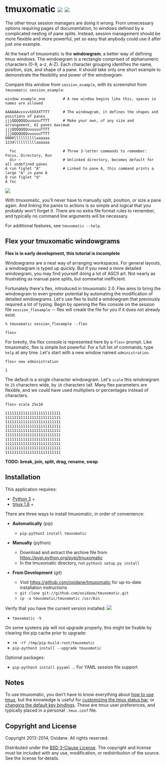 

# tmuxomatic [![](http://img.shields.io/pypi/v/tmuxomatic.svg?style=flat)](https://pypi.python.org/pypi/tmuxomatic) [![](http://img.shields.io/pypi/dm/tmuxomatic.svg?style=flat)](https://pypi.python.org/pypi/tmuxomatic)

The other tmux session managers are doing it wrong.  From unnecessary options requiring pages of documentation, to windows defined by a complicated nesting of pane splits.  Instead, session management should be more flexible and more powerful, yet so easy that anybody could use it after just one example.

At the heart of tmuxomatic is the **windowgram**, a better way of defining tmux windows.  The windowgram is a rectangle comprised of alphanumeric characters (0-9, a-z, A-Z).  Each character grouping identifies the name, position, size, and shape of a pane.  It should take only one short example to demonstrate the flexibility and power of the windowgram.

Compare this window from `session_example`, with its screenshot from `tmuxomatic session_example`:

	window example_one        # A new window begins like this, spaces in names are allowed

	AAAAAAvvvvvXXXXXTTTT      # The windowgram, it defines the shapes and positions of panes
	jjjQQQQQQQuuuuuuTTTT      # Make your own, of any size and arrangement, 62 panes maximum
	jjjQQQQQQQuuuuuuTTTT
	jjjQQQQQQQuuuuuuTTTT
	0000llllllllllaaaaaa
	1234llllllllllaaaaaa

	  foc                     # Three 3-letter commands to remember: Focus, Directory, Run
	  dir ~                   # Unlinked directory, becomes default for all undefined panes
	A run figlet "A"          # Linked to pane A, this command prints a large "A" in pane A
	Q run figlet "Q"
	A foc

![](https://github.com/oxidane/tmuxomatic/blob/master/img/example.png)

With tmuxomatic, you'll never have to manually split, position, or size a pane again.  And linking the panes to actions is so simple and logical that you probably won't forget it.  There are no extra file format rules to remember, and typically no command line arguments will be necessary.

For additional features, see `tmuxomatic --help`.



## Flex your tmuxomatic windowgrams

**Flex is in early development, this tutorial is incomplete**

Windowgrams are a neat way of arranging workspaces.  For general layouts, a windowgram is typed up quickly.  But if you need a more detailed windowgram, you may find yourself doing a lot of ASCII art.  Not nearly as frustrating as manual pane splits, but somewhat inefficient.

Fortunately there's flex, introduced in tmuxomatic 2.0.  Flex aims to bring the windowgram to even greater potential by automating the modification of detailed windowgrams.  Let's use flex to build a windowgram that previously required a lot of typing.  Begin by opening the flex console on the session file `session_flexample` -- flex will create the file for you if it does not already exist.

	% tmuxomatic session_flexample --flex

	flex>

For brevity, the flex console is represented here by a `flex>` prompt.  Like tmuxomatic, flex is simple but powerful.  For a full list of commands, type `help` at any time.  Let's start with a new window named `administration`.

	flex> new administration

	1

The default is a single character windowgram.  Let's `scale` this windowgram to `25` characters wide, by `10` characters tall.  Many flex parameters are flexible, and we could have used multipliers or percentages instead of characters.

	flex> scale 25x10

	1111111111111111111111111
	1111111111111111111111111
	1111111111111111111111111
	1111111111111111111111111
	1111111111111111111111111
	1111111111111111111111111
	1111111111111111111111111
	1111111111111111111111111
	1111111111111111111111111
	1111111111111111111111111

**TODO: break, join, split, drag, rename, swap**



## Installation

This application requires:

* [Python 3](http://www.python.org/getit/) +
* [tmux 1.8](http://tmux.sourceforge.net/) +

There are three ways to install tmuxomatic, in order of convenience:

  * **Automatically** (pip)

    * `pip-python3 install tmuxomatic`

  * **Manually** (python)

    * Download and extract the archive file from https://pypi.python.org/pypi/tmuxomatic
    * In the tmuxomatic directory, run `python3 setup.py install`

  * **From Development** (git)

    * Visit https://github.com/oxidane/tmuxomatic for up-to-date installation instructions
    * `git clone git://github.com/oxidane/tmuxomatic.git`
    * `cp -a tmuxomatic/tmuxomatic /usr/bin`

Verify that you have the current version installed: [![](http://img.shields.io/pypi/v/tmuxomatic.svg?style=flat)](https://pypi.python.org/pypi/tmuxomatic)

* `tmuxomatic -V`

On some systems pip will not upgrade properly, this might be fixable by clearing the pip cache prior to upgrade:

* `rm -rf /tmp/pip-build-root/tmuxomatic`
* `pip-python3 install --upgrade tmuxomatic`

Optional packages:

* `pip-python3 install pyyaml` ... For YAML session file support



## Notes

To use tmuxomatic, you don't have to know everything about [how to use tmux](http://net.tutsplus.com/tutorials/tools-and-tips/intro-to-tmux/), but the knowledge is useful for [customizing the tmux status bar](http://me.veekun.com/blog/2012/03/21/tmux-is-sweet-as-heck/), or [changing the default key bindings](https://wiki.archlinux.org/index.php/tmux#Key_bindings).  These are tmux user preferences, and typically placed in a personal `.tmux.conf` file.



## Copyright and License

Copyright 2013-2014, Oxidane.  All rights reserved.

Distributed under the [BSD 3-Clause License](http://opensource.org/licenses/BSD-3-Clause).  The copyright and license must be included with any use, modification, or redistribution of the source.  See the license for details.


